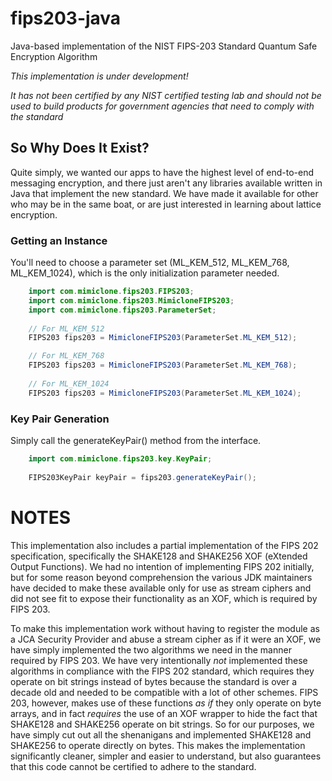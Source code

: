 # fips203-java
Java-based implementation of the NIST FIPS-203 Standard Quantum Safe Encryption Algorithm

*This implementation is under development!*

_It has not been certified by any NIST certified testing lab and should not be used to build products for government
agencies that need to comply with the standard_

## So Why Does It Exist?
Quite simply, we wanted our apps to have the highest level of end-to-end messaging encryption, and there just aren't
any libraries available written in Java that implement the new standard.  We have made it available for other who may be
in the same boat, or are just interested in learning about lattice encryption.

### Getting an Instance
You'll need to choose a parameter set (ML_KEM_512, ML_KEM_768, ML_KEM_1024), which is the
only initialization parameter needed.

```java
    import com.mimiclone.fips203.FIPS203;
    import com.mimiclone.fips203.MimicloneFIPS203;
    import com.mimiclone.fips203.ParameterSet;
    
    // For ML_KEM_512
    FIPS203 fips203 = MimicloneFIPS203(ParameterSet.ML_KEM_512);

    // For ML_KEM_768
    FIPS203 fips203 = MimicloneFIPS203(ParameterSet.ML_KEM_768);
    
    // For ML_KEM_1024
    FIPS203 fips203 = MimicloneFIPS203(ParameterSet.ML_KEM_1024);
```

### Key Pair Generation
Simply call the generateKeyPair() method from the interface.

```java
    import com.mimiclone.fips203.key.KeyPair;
    
    FIPS203KeyPair keyPair = fips203.generateKeyPair();
```

# NOTES

This implementation also includes a partial implementation of the FIPS 202 specification,
specifically the SHAKE128 and SHAKE256 XOF (eXtended Output Functions).  We had no intention
of implementing FIPS 202 initially, but for some reason beyond comprehension the various
JDK maintainers have decided to make these available only for use as stream ciphers and
did not see fit to expose their functionality as an XOF, which is required by FIPS 203.

To make this implementation work without having to register the module as a JCA Security Provider
and abuse a stream cipher as if it were an XOF, we have simply implemented the two algorithms we
need in the manner required by FIPS 203.  We have very intentionally *not* implemented these
algorithms in compliance with the FIPS 202 standard, which requires they operate on bit strings
instead of bytes because the standard is over a decade old and needed to be compatible with
a lot of other schemes.  FIPS 203, however, makes use of these functions *as if* they only
operate on byte arrays, and in fact *requires* the use of an XOF wrapper to hide the fact
that SHAKE128 and SHAKE256 operate on bit strings.  So for our purposes, we have simply cut
out all the shenanigans and implemented SHAKE128 and SHAKE256 to operate directly on bytes.
This makes the implementation significantly cleaner, simpler and easier to understand, but
also guarantees that this code cannot be certified to adhere to the standard.